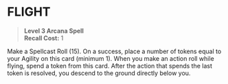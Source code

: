 # FLIGHT

> **Level 3 Arcana Spell**  
> **Recall Cost:** 1

Make a Spellcast Roll (15). On a success, place a number of tokens equal to your Agility on this card (minimum 1). When you make an action roll while flying, spend a token from this card. After the action that spends the last token is resolved, you descend to the ground directly below you.